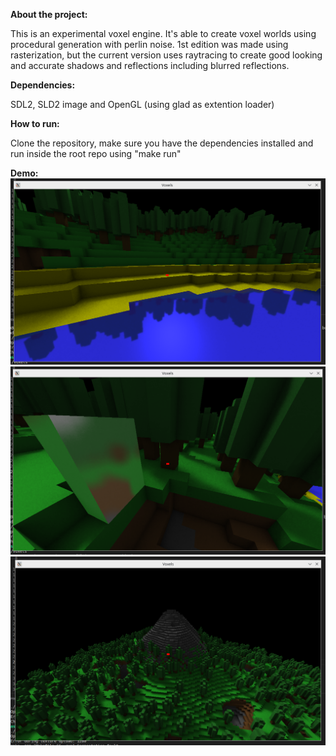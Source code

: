 **About the project:** 

This is an experimental voxel engine. It's able to create voxel worlds using procedural generation with perlin noise. 1st edition was made using rasterization, 
but the current version uses raytracing to create good looking and accurate shadows and reflections including blurred reflections.

**Dependencies:**

SDL2, SLD2 image and OpenGL (using glad as extention loader)

**How to run:**

Clone the repository, make sure you have the dependencies installed and run inside the root repo using "make run"

**Demo:**
![image](./demo/Screenshot_20250423_175648.png)
![image](./demo/Screenshot_20250423_175542-1.png)
![image](./demo/Screenshot_20250423_175840.png)
